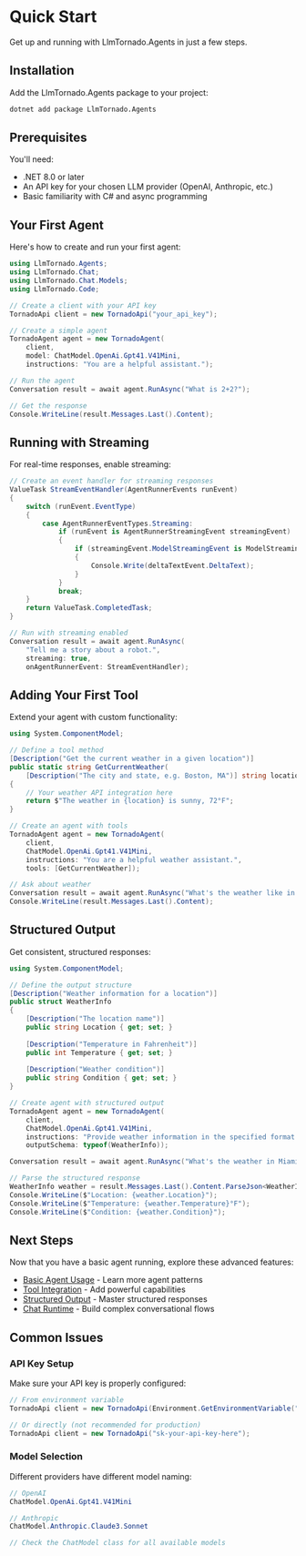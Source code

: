 # Quick Start

Get up and running with LlmTornado.Agents in just a few steps.

## Installation

Add the LlmTornado.Agents package to your project:

```bash
dotnet add package LlmTornado.Agents
```

## Prerequisites

You'll need:
- .NET 8.0 or later
- An API key for your chosen LLM provider (OpenAI, Anthropic, etc.)
- Basic familiarity with C# and async programming

## Your First Agent

Here's how to create and run your first agent:

```csharp
using LlmTornado.Agents;
using LlmTornado.Chat;
using LlmTornado.Chat.Models;
using LlmTornado.Code;

// Create a client with your API key
TornadoApi client = new TornadoApi("your_api_key");

// Create a simple agent
TornadoAgent agent = new TornadoAgent(
    client,
    model: ChatModel.OpenAi.Gpt41.V41Mini,
    instructions: "You are a helpful assistant.");

// Run the agent
Conversation result = await agent.RunAsync("What is 2+2?");

// Get the response
Console.WriteLine(result.Messages.Last().Content);
```

## Running with Streaming

For real-time responses, enable streaming:

```csharp
// Create an event handler for streaming responses
ValueTask StreamEventHandler(AgentRunnerEvents runEvent)
{
    switch (runEvent.EventType)
    {
        case AgentRunnerEventTypes.Streaming:
            if (runEvent is AgentRunnerStreamingEvent streamingEvent)
            {
                if (streamingEvent.ModelStreamingEvent is ModelStreamingOutputTextDeltaEvent deltaTextEvent)
                {
                    Console.Write(deltaTextEvent.DeltaText);
                }
            }
            break;
    }
    return ValueTask.CompletedTask;
}

// Run with streaming enabled
Conversation result = await agent.RunAsync(
    "Tell me a story about a robot.", 
    streaming: true, 
    onAgentRunnerEvent: StreamEventHandler);
```

## Adding Your First Tool

Extend your agent with custom functionality:

```csharp
using System.ComponentModel;

// Define a tool method
[Description("Get the current weather in a given location")]
public static string GetCurrentWeather(
    [Description("The city and state, e.g. Boston, MA")] string location)
{
    // Your weather API integration here
    return $"The weather in {location} is sunny, 72°F";
}

// Create an agent with tools
TornadoAgent agent = new TornadoAgent(
    client,
    ChatModel.OpenAi.Gpt41.V41Mini,
    instructions: "You are a helpful weather assistant.",
    tools: [GetCurrentWeather]);

// Ask about weather
Conversation result = await agent.RunAsync("What's the weather like in Boston?");
Console.WriteLine(result.Messages.Last().Content);
```

## Structured Output

Get consistent, structured responses:

```csharp
using System.ComponentModel;

// Define the output structure
[Description("Weather information for a location")]
public struct WeatherInfo
{
    [Description("The location name")]
    public string Location { get; set; }
    
    [Description("Temperature in Fahrenheit")]
    public int Temperature { get; set; }
    
    [Description("Weather condition")]
    public string Condition { get; set; }
}

// Create agent with structured output
TornadoAgent agent = new TornadoAgent(
    client,
    ChatModel.OpenAi.Gpt41.V41Mini,
    instructions: "Provide weather information in the specified format.",
    outputSchema: typeof(WeatherInfo));

Conversation result = await agent.RunAsync("What's the weather in Miami?");

// Parse the structured response
WeatherInfo weather = result.Messages.Last().Content.ParseJson<WeatherInfo>();
Console.WriteLine($"Location: {weather.Location}");
Console.WriteLine($"Temperature: {weather.Temperature}°F");
Console.WriteLine($"Condition: {weather.Condition}");
```

## Next Steps

Now that you have a basic agent running, explore these advanced features:

- [Basic Agent Usage](basic-agent-usage.md) - Learn more agent patterns
- [Tool Integration](tool-integration.md) - Add powerful capabilities
- [Structured Output](structured-output.md) - Master structured responses
- [Chat Runtime](chat-runtime.md) - Build complex conversational flows

## Common Issues

### API Key Setup
Make sure your API key is properly configured:

```csharp
// From environment variable
TornadoApi client = new TornadoApi(Environment.GetEnvironmentVariable("OPENAI_API_KEY"));

// Or directly (not recommended for production)
TornadoApi client = new TornadoApi("sk-your-api-key-here");
```

### Model Selection
Different providers have different model naming:

```csharp
// OpenAI
ChatModel.OpenAi.Gpt41.V41Mini

// Anthropic
ChatModel.Anthropic.Claude3.Sonnet

// Check the ChatModel class for all available models
```
